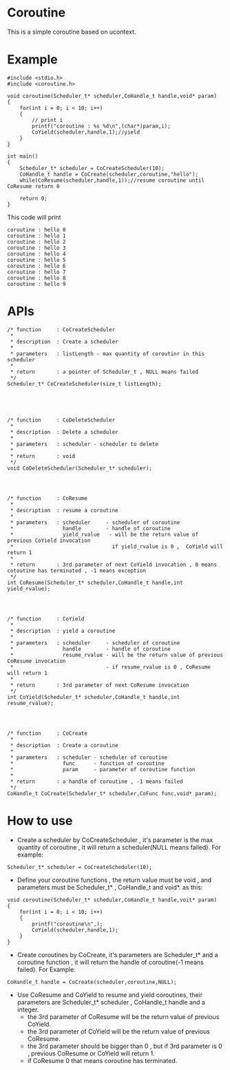 # Coroutine  
This is a simple coroutine based on ucontext.  
  
# Example
```
#include <stdio.h>
#include <coroutine.h>

void coroutine(Scheduler_t* scheduler,CoHandle_t handle,void* param)
{
	for(int i = 0; i < 10; i++)
	{
		// print i
		printf("coroutine : %s %d\n",(char*)param,i);
		CoYield(scheduler,handle,1);//yield
	}
}

int main()
{
	Scheduler_t* scheduler = CoCreateScheduler(10);
	CoHandle_t handle = CoCreate(scheduler,coroutine,"hello");
	while(CoResume(scheduler,handle,1));//resume coroutine until CoResume return 0
	
	return 0;
}

```
This code will print 
```
coroutine : hello 0
coroutine : hello 1
coroutine : hello 2
coroutine : hello 3
coroutine : hello 4
coroutine : hello 5
coroutine : hello 6
coroutine : hello 7
coroutine : hello 8
coroutine : hello 9

```

# APIs
```
/* function 	: CoCreateScheduler
 *
 * description 	: Create a scheduler
 *
 * parameters	: listLength - max quantity of coroutinr in this scheduler
 *
 * return       : a pointer of Scheduler_t , NULL means failed
 */
Scheduler_t* CoCreateScheduler(size_t listLength);





/* function 	: CoDeleteScheduler
 *
 * description 	: Delete a scheduler
 *
 * parameters	: scheduler - scheduler to delete
 *
 * return       : void
 */
void CoDeleteScheduler(Scheduler_t* scheduler);




/* function 	: CoResume
 *
 * description 	: resume a coroutine
 *
 * parameters	: scheduler 	- scheduler of coroutine
 *                handle        - handle of coroutine
 *                yield_rvalue   - will be the return value of previous CoYield invocation
 *                                if yield_rvalue is 0 ,  CoYield will return 1
 *
 * return       : 3rd parameter of next CoYield invocation , 0 means cotoutine has terminated , -1 means exception
 */
int CoResume(Scheduler_t* scheduler,CoHandle_t handle,int yield_rvalue);




/* function 	: CoYield
 *
 * description 	: yield a coroutine
 *
 * parameters	: scheduler 	- scheduler of coroutine
 *                handle        - handle of coroutine
 *                resume_rvalue - will be the return value of previous CoResume invocation
 *                              - if resume_rvalue is 0 , CoResume  will return 1
 *
 * return       : 3rd parameter of next CoResume invocation
 */
int CoYield(Scheduler_t* scheduler,CoHandle_t handle,int resume_rvalue);




/* function 	: CoCreate
 *
 * description 	: Create a coroutine
 *
 * parameters	: scheduler - scheduler of coroutine
 *                func      - function of coroutine
 *                param     - parameter of coroutine function
 *
 * return       : a handle of coroutine , -1 means failed
 */
CoHandle_t CoCreate(Scheduler_t* scheduler,CoFunc func,void* param);

```

# How to use
* Create a scheduler by CoCreateScheduler , it's parameter is the max quantity of coroutine , it will return a scheduler(NULL means failed). For example:
```
Scheduler_t* scheduler = CoCreateScheduler(10);
```

* Define your coroutine functions , the return value must be void , and parameters must be Scheduler_t* , CoHandle_t and void*. as this:
```
void coroutine(Scheduler_t* scheduler,CoHandle_t handle,voit* param)
{
    for(int i = 0; i < 10; i++)
    {
        printf("coroutine\n",);
        CoYield(scheduler,handle,1);
    }
}
```

* Create coroutines by CoCreate, it's parameters are Scheduler_t* and a coroutine function , it will return the handle of coroutine(-1 means failed). For Example:
```
CoHandle_t handle = CoCreate(scheduler,coroutine,NULL);
```

* Use CoResume and CoYield to resume and yield coroutines, their parameters are Scheduler_t* scheduler , CoHandle_t handle and a integer.  
  - the 3rd parameter of CoResume will be the return value of previous CoYield.  
  - the 3rd parameter of CoYield will be the return value of previous CoResume.  
  - the 3rd parameter should be bigger than 0 , but if 3rd parameter is 0 , previous CoResume or CoYield will return 1.
  - if CoResume 0 that means coroutine has terminated.